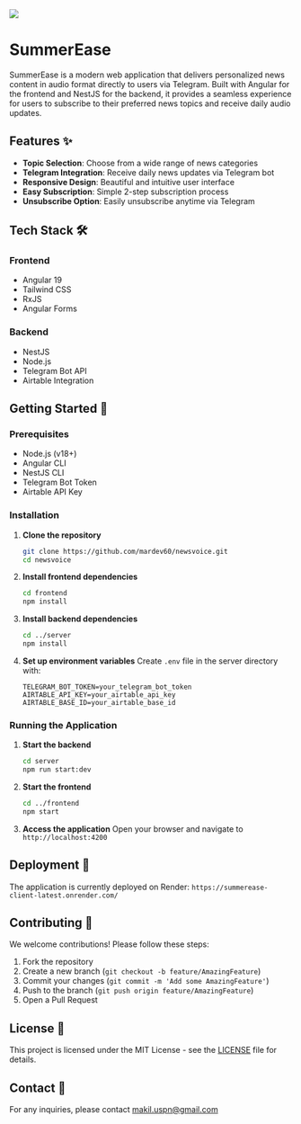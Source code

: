 <img src="https://raw.githubusercontent.com/mardev60/newsvoice/refs/heads/main/frontend/src/assets/logo_1.png"/>

# SummerEase

SummerEase is a modern web application that delivers personalized news content in audio format directly to users via Telegram. Built with Angular for the frontend and NestJS for the backend, it provides a seamless experience for users to subscribe to their preferred news topics and receive daily audio updates.

## Features ✨

- **Topic Selection**: Choose from a wide range of news categories
- **Telegram Integration**: Receive daily news updates via Telegram bot
- **Responsive Design**: Beautiful and intuitive user interface
- **Easy Subscription**: Simple 2-step subscription process
- **Unsubscribe Option**: Easily unsubscribe anytime via Telegram

## Tech Stack 🛠️

### Frontend
- Angular 19
- Tailwind CSS
- RxJS
- Angular Forms

### Backend
- NestJS
- Node.js
- Telegram Bot API
- Airtable Integration


## Getting Started 🚀

### Prerequisites

- Node.js (v18+)
- Angular CLI
- NestJS CLI
- Telegram Bot Token
- Airtable API Key

### Installation

1. **Clone the repository**
   ```bash
   git clone https://github.com/mardev60/newsvoice.git
   cd newsvoice
   ```

2. **Install frontend dependencies**
   ```bash
   cd frontend
   npm install
   ```

3. **Install backend dependencies**
   ```bash
   cd ../server
   npm install
   ```

4. **Set up environment variables**
   Create `.env` file in the server directory with:
   ```
   TELEGRAM_BOT_TOKEN=your_telegram_bot_token
   AIRTABLE_API_KEY=your_airtable_api_key
   AIRTABLE_BASE_ID=your_airtable_base_id
   ```

### Running the Application

1. **Start the backend**
   ```bash
   cd server
   npm run start:dev
   ```

2. **Start the frontend**
   ```bash
   cd ../frontend
   npm start
   ```

3. **Access the application**
   Open your browser and navigate to `http://localhost:4200`

## Deployment 🚀

The application is currently deployed on Render: `https://summerease-client-latest.onrender.com/`

## Contributing 🤝

We welcome contributions! Please follow these steps:

1. Fork the repository
2. Create a new branch (`git checkout -b feature/AmazingFeature`)
3. Commit your changes (`git commit -m 'Add some AmazingFeature'`)
4. Push to the branch (`git push origin feature/AmazingFeature`)
5. Open a Pull Request

## License 📄

This project is licensed under the MIT License - see the [LICENSE](LICENSE) file for details.

## Contact 📧

For any inquiries, please contact [makil.uspn@gmail.com](mailto:makil.uspn@gmail.com)
